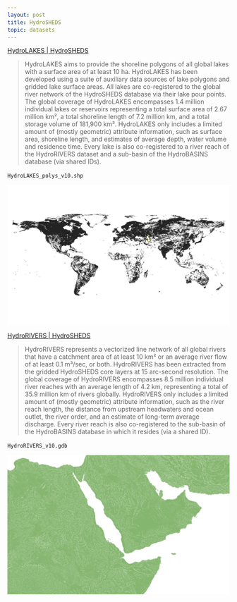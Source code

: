 ```yaml
---
layout: post
title: HydroSHEDS
topic: datasets
---
```


[HydroLAKES \| HydroSHEDS](https://www.hydrosheds.org/products/hydrolakes)

> HydroLAKES aims to provide the shoreline polygons of all global lakes with a surface area of at least 10 ha. HydroLAKES has been developed using a suite of auxiliary data sources of lake polygons and gridded lake surface areas. All lakes are co-registered to the global river network of the HydroSHEDS database via their lake pour points. The global coverage of HydroLAKES encompasses 1.4 million individual lakes or reservoirs representing a total surface area of 2.67 million km², a total shoreline length of 7.2 million km, and a total storage volume of 181,900 km³. HydroLAKES only includes a limited amount of (mostly geometric) attribute information, such as surface area, shoreline length, and estimates of average depth, water volume and residence time. Every lake is also co-registered to a river reach of the HydroRIVERS dataset and a sub-basin of the HydroBASINS database (via shared IDs).

`HydroLAKES_polys_v10.shp`

![HydroLAKES_polys_v10](/images/HydroSHEDS/HydroLAKES_polys_v10.png)

[HydroRIVERS \| HydroSHEDS](https://www.hydrosheds.org/products/hydrorivers)

> HydroRIVERS represents a vectorized line network of all global rivers that have a catchment area of at least 10 km² or an average river flow of at least 0.1 m³/sec, or both. HydroRIVERS has been extracted from the gridded HydroSHEDS core layers at 15 arc-second resolution. The global coverage of HydroRIVERS encompasses 8.5 million individual river reaches with an average length of 4.2 km, representing a total of 35.9 million km of rivers globally. HydroRIVERS only includes a limited amount of (mostly geometric) attribute information, such as the river reach length, the distance from upstream headwaters and ocean outlet, the river order, and an estimate of long-term average discharge. Every river reach is also co-registered to the sub-basin of the HydroBASINS database in which it resides (via a shared ID).

`HydroRIVERS_v10.gdb`

![HydroRIVERS_v10](/images/HydroSHEDS/HydroRIVERS_v10.png)